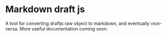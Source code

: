 # Markdown draft js

A tool for converting draftjs raw object to markdown, and eventually vice-versa. More useful documentation coming soon.

